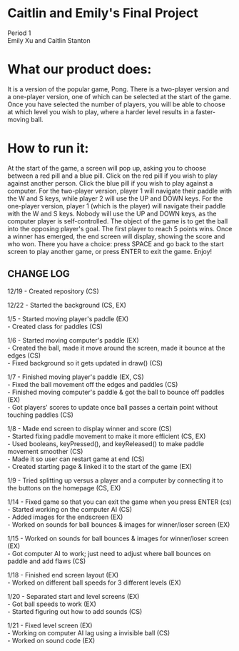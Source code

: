 <h1> Caitlin and Emily's Final Project </h1>

Period 1 <br>
Emily Xu and Caitlin Stanton <br>

<h1> What our product does: </h1>
It is a version of the popular game, Pong. There is a two-player version and a one-player version, one of which
can be selected at the start of the game. Once you have selected the number of players, you will be able to choose
at which level you wish to play, where a harder level results in a faster-moving ball.

<h1> How to run it: </h1>
At the start of the game, a screen will pop up, asking you to choose between a red pill and a blue pill.
Click on the red pill if you wish to play against another person. Click the blue pill if you wish to play
against a computer.
For the two-player version, player 1 will navigate their paddle with the W and S keys, while player 2 will
use the UP and DOWN keys.
For the one-player version, player 1 (which is the player) will navigate their paddle with the W and S keys.
Nobody will use the UP and DOWN keys, as the computer player is self-controlled.
The object of the game is to get the ball into the opposing player's goal. The first player to reach 5 points wins.
Once a winner has emerged, the end screen will display, showing the score and who won. There you have a choice: press SPACE and go back to the start screen to play another game, or press ENTER to exit the game.
Enjoy!

<h2> CHANGE LOG </h2>
12/19 - Created repository (CS) <br>

12/22 - Started the background (CS, EX) <br>

1/5 - Started moving player's paddle (EX) <br>
    - Created class for paddles (CS) <br>
    
1/6 - Started moving computer's paddle (EX) <br>
    - Created the ball, made it move around the screen, made it bounce at the edges (CS) <br>
    - Fixed background so it gets updated in draw() (CS) <br>
    
1/7 - Finished moving player's paddle (EX, CS) <br>
    - Fixed the ball movement off the edges and paddles (CS) <br>
    - Finished moving computer's paddle & got the ball to bounce off paddles (EX) <br>
    - Got players' scores to update once ball passes a certain point without touching paddles (CS) <br>
    
1/8 - Made end screen to display winner and score (CS) <br>
    - Started fixing paddle movement to make it more efficient (CS, EX) <br>
    - Used booleans, keyPressed(), and keyReleased() to make paddle movement smoother (CS) <br>
    - Made it so user can restart game at end (CS) <br>
    - Created starting page & linked it to the start of the game (EX) <br>

1/9 - Tried splitting up versus a player and a computer by connecting it to the buttons on the homepage (CS, EX) <br>

1/14 - Fixed game so that you can exit the game when you press ENTER (cs) <br>
     - Started working on the computer AI (CS) <br>
     - Added images for the endscreen (EX) <br>
     - Worked on sounds for ball bounces & images for winner/loser screen (EX) <br>

1/15 - Worked on sounds for ball bounces & images for winner/loser screen (EX) <br>
     - Got computer AI to work; just need to adjust where ball bounces on paddle and add flaws (CS) <br>
 
1/18 - Finished end screen layout (EX) <br>
     - Worked on different ball speeds for 3 different levels (EX) <br>

1/20 - Separated start and level screens (EX) <br>
     - Got ball speeds to work (EX) <br>
     - Started figuring out how to add sounds (CS) <br>

1/21 - Fixed level screen (EX) <br>
     - Working on computer AI lag using a invisible ball (CS) <br>
     - Worked on sound code (EX) <br>
